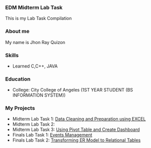 ### EDM Midterm Lab Task
This is my Lab Task Compilation
### About me
My name is Jhon Ray Quizon
### Skills
- Learned C,C++, JAVA
### Education
- College: City College of Angeles (1ST YEAR STUDENT (BS INFORMATION SYSTEM))
### My Projects
- Midterm Lab Task 1:  [Data Cleaning and Preparation using EXCEL](https://github.com/jquizon24-0145/jquizon24-0145/tree/main/Midterm%20task%20)
- Midterm Lab Task 2:
- Midterm Lab Task 3:  [Using Pivot Table and Create Dashboard](https://github.com/jquizon24-0145/jquizon24-0145/tree/main/Midterm%20Task%203)
- Finals Lab Task 1: [Events Management](https://github.com/jquizon24-0145/jquizon24-0145/tree/main/Finals%20Task%201)
- Finals Lab Task 2: [Transforming ER Model to Relational Tables](https://github.com/jquizon24-0145/jquizon24-0145/tree/main/Final%20Task%202)
